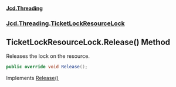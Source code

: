 #### [Jcd.Threading](index.md 'index')
### [Jcd.Threading](Jcd.Threading.md 'Jcd.Threading').[TicketLockResourceLock](TicketLockResourceLock.md 'Jcd.Threading.TicketLockResourceLock')

## TicketLockResourceLock.Release() Method

Releases the lock on the resource.

```csharp
public override void Release();
```

Implements [Release()](IResourceLock.Release().md 'Jcd.Threading.IResourceLock.Release()')